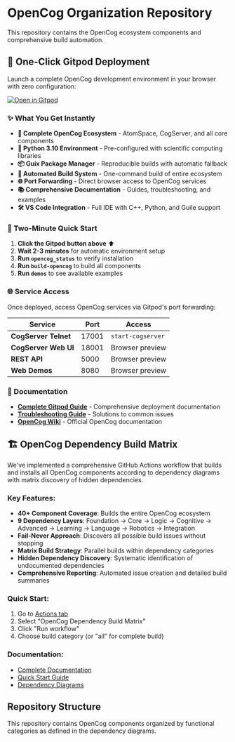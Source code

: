 # OpenCog Organization Repository

This repository contains the OpenCog ecosystem components and comprehensive build automation.

## 🚀 One-Click Gitpod Deployment

Launch a complete OpenCog development environment in your browser with zero configuration:

[![Open in Gitpod](https://gitpod.io/button/open-in-gitpod.svg)](https://gitpod.io/#https://github.com/OpenCoq/opencog-org)

### ✨ What You Get Instantly

- **🧠 Complete OpenCog Ecosystem** - AtomSpace, CogServer, and all core components
- **🐍 Python 3.10 Environment** - Pre-configured with scientific computing libraries
- **📦 Guix Package Manager** - Reproducible builds with automatic fallback
- **🔧 Automated Build System** - One-command build of entire ecosystem
- **🌐 Port Forwarding** - Direct browser access to OpenCog services
- **📚 Comprehensive Documentation** - Guides, troubleshooting, and examples
- **🛠️ VS Code Integration** - Full IDE with C++, Python, and Guile support

### 🎯 Two-Minute Quick Start

1. **Click the Gitpod button above** ⬆️
2. **Wait 2-3 minutes** for automatic environment setup
3. **Run `opencog_status`** to verify installation
4. **Run `build-opencog`** to build all components
5. **Run `demos`** to see available examples

### 🌐 Service Access

Once deployed, access OpenCog services via Gitpod's port forwarding:

| Service | Port | Access |
|---------|------|--------|
| **CogServer Telnet** | 17001 | `start-cogserver` |
| **CogServer Web UI** | 18001 | Browser preview |
| **REST API** | 5000 | Browser preview |
| **Web Demos** | 8080 | Browser preview |

### 📖 Documentation

- **[Complete Gitpod Guide](.gitpod/README.md)** - Comprehensive deployment documentation
- **[Troubleshooting Guide](.gitpod/TROUBLESHOOTING.md)** - Solutions to common issues
- **[OpenCog Wiki](https://wiki.opencog.org/)** - Official OpenCog documentation

## 🏗️ OpenCog Dependency Build Matrix

We've implemented a comprehensive GitHub Actions workflow that builds and installs all OpenCog components according to dependency diagrams with matrix discovery of hidden dependencies.

### Key Features:
- **40+ Component Coverage**: Builds the entire OpenCog ecosystem
- **9 Dependency Layers**: Foundation → Core → Logic → Cognitive → Advanced → Learning → Language → Robotics → Integration  
- **Fail-Never Approach**: Discovers all possible build issues without stopping
- **Matrix Build Strategy**: Parallel builds within dependency categories
- **Hidden Dependency Discovery**: Systematic identification of undocumented dependencies
- **Comprehensive Reporting**: Automated issue creation and detailed build summaries

### Quick Start:
1. Go to [Actions tab](../../actions)
2. Select "OpenCog Dependency Build Matrix"
3. Click "Run workflow"
4. Choose build category (or "all" for complete build)

### Documentation:
- [Complete Documentation](docs/OPENCOG_DEPENDENCY_BUILD.md)
- [Quick Start Guide](docs/QUICK_START_GUIDE.md)
- [Dependency Diagrams](MERMAID_DIAGRAMS.md)

## Repository Structure

This repository contains OpenCog components organized by functional categories as defined in the dependency diagrams.
